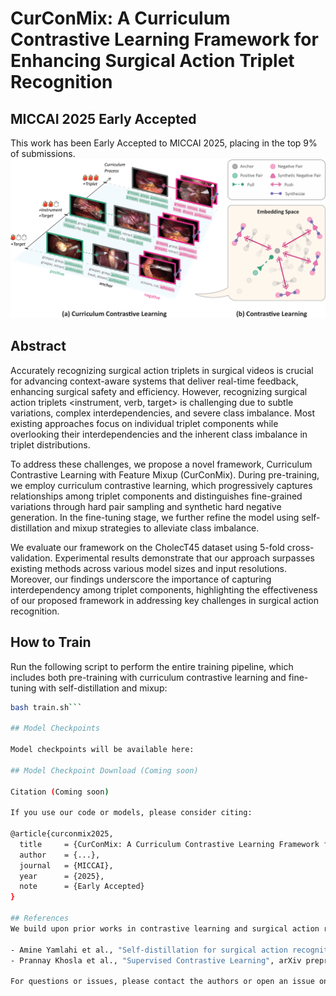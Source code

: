 # CurConMix: A Curriculum Contrastive Learning Framework for Enhancing Surgical Action Triplet Recognition

## MICCAI 2025 Early Accepted

This work has been Early Accepted to MICCAI 2025, placing in the top 9% of submissions.
![CurConMix Diagram](assets/Figure01.png)

## Abstract

Accurately recognizing surgical action triplets in surgical videos is crucial for advancing context-aware systems that deliver real-time feedback, enhancing surgical safety and efficiency. However, recognizing surgical action triplets <instrument, verb, target> is challenging due to subtle variations, complex interdependencies, and severe class imbalance. Most existing approaches focus on individual triplet components while overlooking their interdependencies and the inherent class imbalance in triplet distributions.

To address these challenges, we propose a novel framework, Curriculum Contrastive Learning with Feature Mixup (CurConMix). During pre-training, we employ curriculum contrastive learning, which progressively captures relationships among triplet components and distinguishes fine-grained variations through hard pair sampling and synthetic hard negative generation. In the fine-tuning stage, we further refine the model using self-distillation and mixup strategies to alleviate class imbalance.

We evaluate our framework on the CholecT45 dataset using 5-fold cross-validation. Experimental results demonstrate that our approach surpasses existing methods across various model sizes and input resolutions. Moreover, our findings underscore the importance of capturing interdependency among triplet components, highlighting the effectiveness of our proposed framework in addressing key challenges in surgical action recognition.

## How to Train

Run the following script to perform the entire training pipeline, which includes both pre-training with curriculum contrastive learning and fine-tuning with self-distillation and mixup:

```bash
bash train.sh```

## Model Checkpoints

Model checkpoints will be available here:

## Model Checkpoint Download (Coming soon)

Citation (Coming soon)

If you use our code or models, please consider citing:

@article{curconmix2025,
  title     = {CurConMix: A Curriculum Contrastive Learning Framework for Enhancing Surgical Action Triplet Recognition},
  author    = {...},
  journal   = {MICCAI},
  year      = {2025},
  note      = {Early Accepted}
}

## References 
We build upon prior works in contrastive learning and surgical action recognition, including:

- Amine Yamlahi et al., "Self-distillation for surgical action recognition", MICCAI 2023
- Prannay Khosla et al., "Supervised Contrastive Learning", arXiv preprint arXiv:2004.11362

For questions or issues, please contact the authors or open an issue on GitHub.

